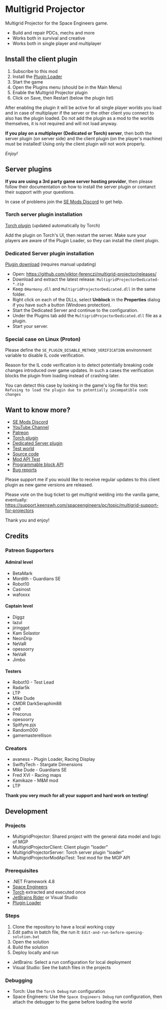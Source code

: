 # Multigrid Projector

Multigrid Projector for the Space Engineers game.

- Build and repair PDCs, mechs and more
- Works both in survival and creative
- Works both in single player and multiplayer

## Install the client plugin

1. Subscribe to this mod
2. Install the [Plugin Loader](https://steamcommunity.com/sharedfiles/filedetails/?id=2407984968)
3. Start the game
4. Open the Plugins menu (should be in the Main Menu)
5. Enable the Multigrid Projector plugin
6. Click on Save, then Restart (below the plugin list)

After enabling the plugin it will be active for all single player worlds you load and in case of multiplayer if the server or the other client you connect to also has the plugin loaded. Do not add the plugin as a mod to the worlds themselves, it is not required and will not load anyway.

**If you play on a multiplayer (Dedicated or Torch) server**, then both the server plugin (on server side) and the client plugin (on the player's machine) must be installed! Using only the client plugin will not work properly.

*Enjoy!*

## Server plugins

**If you are using a 3rd party game server hosting provider**, then please follow their documentation on how to install the server plugin or contanct their support with your questions.

In case of problems join the [SE Mods Discord](https://discord.gg/PYPFPGf3Ca) to get help.

### Torch server plugin installation

[Torch plugin](https://torchapi.com/plugins/view/?guid=d9359ba0-9a69-41c3-971d-eb5170adb97e) (updated automatically by Torch)

Add the plugin on Torch's UI, then restart the server. Make sure your players are aware of the Plugin Loader, so they can install the client plugin.

### Dedicated Server plugin installation

[Plugin download](https://github.com/viktor-ferenczi/multigrid-projector/releases/) (requires manual updating)

- Open: https://github.com/viktor-ferenczi/multigrid-projector/releases/
- Download and extract the latest release: `MultigridProjectorDedicated-*.zip` 
- Keep `0Harmony.dll` and `MultigridProjectorDedicated.dll` in the same folder.
- Right click on each of the DLLs, select **Unblock** in the **Properties** dialog if you have such a button (Windows protection). 
- Start the Dedicated Server and continue to the configuration.
- Under the Plugins tab add the `MultigridProjectorDedicated.dll` file as a plugin.
- Start your server.

### Special case on Linux (Proton)

Please define the `SE_PLUGIN_DISABLE_METHOD_VERIFICATION` environment variable
to disable IL code verification.

Reason for the IL code verification is to detect potentially breaking code changes 
introduced over game updates. In such a cases the verification blocks the plugin
from loading instead of crashing later.

You can detect this case by looking in the game's log file for this text: `Refusing to load the plugin due to potentially incompatible code changes`

## Want to know more?
- [SE Mods Discord](https://discord.gg/PYPFPGf3Ca)
- [YouTube Channel](https://www.youtube.com/channel/UCc5ar3cW9qoOgdBb1FM_rxQ)
- [Patreon](https://www.patreon.com/semods)
- [Torch plugin](https://torchapi.com/plugins/view/?guid=d9359ba0-9a69-41c3-971d-eb5170adb97e)
- [Dedicated Server plugin](https://github.com/viktor-ferenczi/multigrid-projector/releases)
- [Test world](https://steamcommunity.com/sharedfiles/filedetails/?id=2420963329)
- [Source code](https://github.com/viktor-ferenczi/multigrid-projector)
- [Mod API Test](https://steamcommunity.com/sharedfiles/filedetails/?id=2433810091)
- [Programmable block API](https://steamcommunity.com/sharedfiles/filedetails/?id=2471605159)
- [Bug reports](https://discord.gg/x3Z8Ug5YkQ)

Please support me if you would like to receive regular updates to this client plugin as new game versions are released.

Please vote on the bug ticket to get multigrid welding into the vanilla game, eventually:
https://support.keenswh.com/spaceengineers/pc/topic/multigrid-support-for-projectors

Thank you and enjoy!

## Credits

### Patreon Supporters

#### Admiral level
- BetaMark
- Mordith - Guardians SE
- Robot10
- Casinost
- wafoxxx

#### Captain level
- Diggz
- lazul
- jiringgot
- Kam Solastor
- NeonDrip
- NeVaR
- opesoorry
- NeVaR
- Jimbo

#### Testers
- Robot10 - Test Lead
- Radar5k
- LTP
- Mike Dude
- CMDR DarkSeraphim88
- ced
- Precorus
- opesoorry
- Spitfyre.pjs
- Random000
- gamemasterellison

### Creators
- avaness - Plugin Loader, Racing Display
- SwiftyTech - Stargate Dimensions
- Mike Dude - Guardians SE
- Fred XVI - Racing maps
- Kamikaze - M&M mod
- LTP

**Thank you very much for all your support and hard work on testing!**

## Development

### Projects

- MultigridProjector: Shared project with the general data model and logic of MGP
- MultigridProjectorClient: Client plugin "loader"
- MultigridProjectorServer: Torch server plugin "loader"
- MultigridProjectorModApiTest: Test mod for the MGP API

### Prerequisites

- .NET Framework 4.8
- [Space Engineers](https://spaceengineersgame.com)
- [Torch](https://torchapi.com) extracted and executed once
- [JetBrains Rider](https://jetbrains.com) or Visual Studio
- [Plugin Loader](https://steamcommunity.com/sharedfiles/filedetails/?id=2407984968)

### Steps

1. Clone the repository to have a local working copy
2. Edit paths in batch file, the run it: `Edit-and-run-before-opening-solution.bat`
3. Open the solution
4. Build the solution
5. Deploy locally and run
  - JetBrains: Select a run configuration for local deployment
  - Visual Studio: See the batch files in the projects

### Debugging

- Torch: Use the `Torch Debug` run configuration
- Space Engineers: Use the `Space Engineers Debug` run configuration, then attach the debugger to the game before loading the world